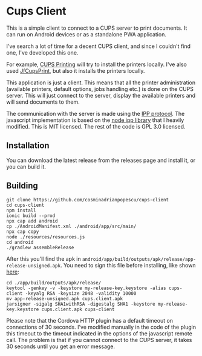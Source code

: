 Cups Client
========================================

This is a simple client to connect to a CUPS server to print documents. It can
run on Android devices or as a standalone PWA application. 

I've search a lot of time for a decent CUPS client, and since I couldn't find
one, I've developed this one. 

For example, [CUPS
Printing](https://play.google.com/store/apps/details?id=io.github.benoitduffez.cupsprint&hl=en_US)
will try to install the printers locally. I've also used
[JfCupsPrint](http://mobd.jonbanjo.com/jfcupsprint/default.php), but also it
installs the printers locally. 

This application is just a client. This means that all the printer
administration (available printers, default options, jobs handling etc.) is
done on the CUPS server. This will just connect to the server, display the
available printers and will send documents to them. 

The communication with the server is made using the [IPP
protocol](https://en.wikipedia.org/wiki/Internet_Printing_Protocol). The
javascript implementation is based on the [node ipp
library](https://www.npmjs.com/package/ipp) that I heavily modified. This is
MIT licensed. The rest of the code is GPL 3.0 licensed. 

## Installation

You can download the latest release from the releases page and install it, or
you can build it.

## Building

```
git clone https://github.com/cosminadrianpopescu/cups-client
cd cups-client
npm install
ionic build --prod
npx cap add android
cp ./AndroidManifest.xml ./android/app/src/main/
npx cap copy
node ./resources/resources.js
cd android
./gradlew assembleRelease
```

After this you'll find the apk in
`android/app/build/outputs/apk/release/app-release-unsigned.apk`. You need
to sign this file before installing, like shown
[here](https://ionicframework.com/docs/v1/guide/publishing.html):

```
cd ./app/build/outputs/apk/release/
keytool -genkey -v -keystore my-release-key.keystore -alias cups-client -keyalg RSA -keysize 2048 -validity 10000
mv app-release-unsigned.apk cups.client.apk
jarsigner -sigalg SHA1withRSA -digestalg SHA1 -keystore my-release-key.keystore cups.client.apk cups-client
```

Please note that the Cordova HTTP plugin has a default timeout on connections
of 30 seconds. I've modified manually in the code of the plugin this timeout
to the timeout indicated in the options of the javascript remote call. The
problem is that if you cannot connect to the CUPS server, it takes 30 seconds
until you get an error message.
